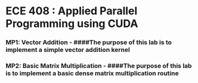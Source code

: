 # ECE 408 : Applied Parallel Programming using CUDA
### MP1: Vector Addition - ####The purpose of this lab is to implement a simple vector addition kernel
### MP2: Basic Matrix Multiplication - ####The purpose of this lab is to implement a basic dense matrix multiplication routine

